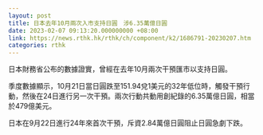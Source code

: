 ```yaml
---
layout: post
title: 日本去年10月兩次入市支持日圓　涉6.35萬億日圓
date: 2023-02-07 09:13:20.000000000 +08:00
link: https://news.rthk.hk/rthk/ch/component/k2/1686791-20230207.htm
categories: rthk
---
```


日本財務省公布的數據證實，曾經在去年10月兩次干預匯市以支持日圓。

季度數據顯示，10月21日當日圓跌至151.94兌1美元的32年低位時，觸發干預行動，然後在24日進行另一次干預。兩次行動共動用創紀錄的6.35萬億日圓，相當於479億美元。

日本在9月22日進行24年來首次干預，斥資2.84萬億日圓阻止日圓急劇下跌。
